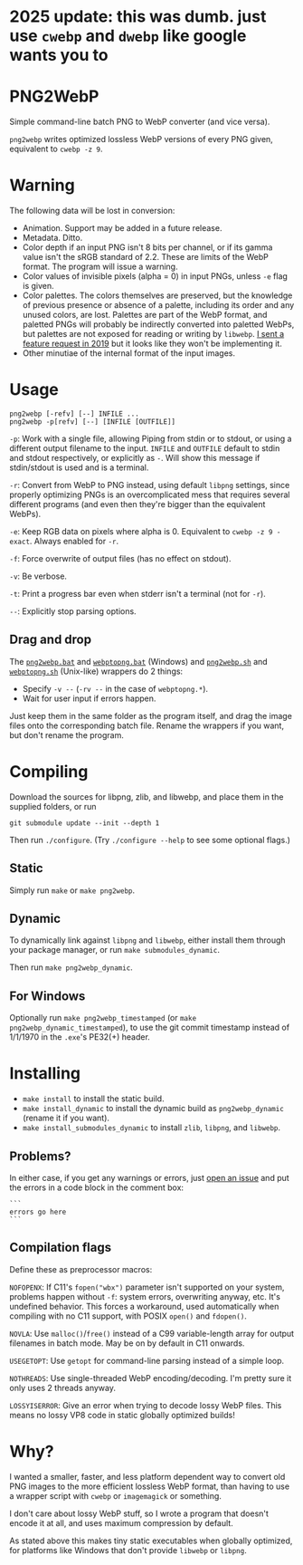 # 2025 update: this was dumb. just use `cwebp` and `dwebp` like google wants you to

# PNG2WebP
Simple command-line batch PNG to WebP converter (and vice versa).

`png2webp` writes optimized lossless WebP versions of every PNG given,
equivalent to `cwebp -z 9`.

# Warning
The following data will be lost in conversion:
- Animation. Support may be added in a future release.
- Metadata. Ditto.
- Color depth if an input PNG isn't 8 bits per channel,
  or if its gamma value isn't the sRGB standard of 2.2.
  These are limits of the WebP format. The program will issue a warning.
- Color values of invisible pixels (alpha = 0) in input PNGs,
  unless `-e` flag is given.
- Color palettes. The colors themselves are preserved,
  but the knowledge of previous presence or absence of a palette,
  including its order and any unused colors, are lost.
  Palettes are part of the WebP format,
  and paletted PNGs will probably be indirectly converted into paletted WebPs,
  but palettes are not exposed for reading or writing by `libwebp`.
  [I sent a feature request in 2019](https://crbug.com/webp/437)
  but it looks like they won't be implementing it.
- Other minutiae of the internal format of the input images.

# Usage

    png2webp [-refv] [--] INFILE ...
    png2webp -p[refv] [--] [INFILE [OUTFILE]]

`-p`: Work with a single file, allowing Piping from stdin or to stdout,
    or using a different output filename to the input.
    `INFILE` and `OUTFILE` default to stdin and stdout respectively,
    or explicitly as `-`.
    Will show this message if stdin/stdout is used and is a terminal.

`-r`: Convert from WebP to PNG instead, using default `libpng` settings,
    since properly optimizing PNGs is an overcomplicated mess
    that requires several different programs
    (and even then they're bigger than the equivalent WebPs).

`-e`: Keep RGB data on pixels where alpha is 0.
    Equivalent to `cwebp -z 9 -exact`. Always enabled for `-r`.

`-f`: Force overwrite of output files (has no effect on stdout).

`-v`: Be verbose.

`-t`: Print a progress bar even when stderr isn't a terminal (not for `-r`).

`--`: Explicitly stop parsing options.

## Drag and drop
The
[`png2webp.bat`](https://github.com/landfillbaby/png2webp/raw/main/png2webp.bat)
and
[`webptopng.bat`](https://github.com/landfillbaby/png2webp/raw/main/webptopng.bat)
(Windows) and
[`png2webp.sh`](https://github.com/landfillbaby/png2webp/raw/main/png2webp.sh)
and
[`webptopng.sh`](https://github.com/landfillbaby/png2webp/raw/main/webptopng.sh)
 (Unix-like) wrappers do 2 things:
* Specify `-v --` (`-rv --` in the case of `webptopng.*`).
* Wait for user input if errors happen.

Just keep them in the same folder as the program itself,
and drag the image files onto the corresponding batch file.
Rename the wrappers if you want, but don't rename the program.

# Compiling
Download the sources for libpng, zlib, and libwebp,
and place them in the supplied folders, or run

    git submodule update --init --depth 1

Then run `./configure`. (Try `./configure --help` to see some optional flags.)

## Static
Simply run `make` or `make png2webp`.

## Dynamic
To dynamically link against `libpng` and `libwebp`, either
install them through your package manager, or run `make submodules_dynamic`.

Then run `make png2webp_dynamic`.

## For Windows
Optionally run `make png2webp_timestamped`
(or `make png2webp_dynamic_timestamped`), to use the git commit timestamp
instead of 1/1/1970 in the `.exe`'s PE32(+) header.

# Installing
- `make install` to install the static build.
- `make install_dynamic`
to install the dynamic build as `png2webp_dynamic` (rename it if you want).
- `make install_submodules_dynamic` to install `zlib`, `libpng`, and `libwebp`.

## Problems?
In either case, if you get any warnings or errors, just
[open an issue](https://github.com/landfillbaby/png2webp/issues/new)
and put the errors in a code block in the comment box:

    ```
    errors go here
    ```

## Compilation flags
Define these as preprocessor macros:

`NOFOPENX`: If C11's `fopen("wbx")` parameter isn't supported on your system,
problems happen without `-f`: system errors, overwriting anyway, etc.
It's undefined behavior. This forces a workaround, used automatically
when compiling with no C11 support, with POSIX `open()` and `fdopen()`.

`NOVLA`: Use `malloc()`/`free()` instead of a C99 variable-length array
for output filenames in batch mode. May be on by default in C11 onwards.

`USEGETOPT`: Use `getopt` for command-line parsing instead of a simple loop.

`NOTHREADS`: Use single-threaded WebP encoding/decoding.
I'm pretty sure it only uses 2 threads anyway.

`LOSSYISERROR`: Give an error when trying to decode lossy WebP files.
This means no lossy VP8 code in static globally optimized builds!

# Why?
I wanted a smaller, faster, and less platform dependent way to convert old
PNG images to the more efficient lossless WebP format,
than having to use a wrapper script with `cwebp` or `imagemagick` or something.

I don't care about lossy WebP stuff, so I wrote a program that doesn't encode
it at all, and uses maximum compression by default.

As stated above this makes tiny static executables when globally optimized,
for platforms like Windows that don't provide `libwebp` or `libpng`.

